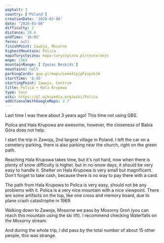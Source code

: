 ```yaml
---
asphalt: 3
country: ['Poland']
creationDate: '2020-03-08'
date: "2020-03-08"
difficulty: 2
distance: 20.6
endTime: '16:05'
ferns: null
finishPoint: Zawoja, Mosorne
highestMountain: Polica
mapaTurystyczna: mapa-turystyczna.pl/route/amjn
mnpm: 1369
mountainRange: ['Żywiec Beskids']
mountains: null
parkingCords: goo.gl/maps/Lemv41pjpFyvpzbJA
startTime: '8:45'
startingPoint: Zawoja, Centrum
title: Polica + Hala Krupowa
type: tour
wiki: https://pl.wikipedia.org/wiki/Polica
additionalWithGoogleMaps: 2.7
---
```


Last time I was there about 3 years ago! This time not using GBS.

Polica and Hala Krupowa are awesome, however, the closeness of Babia Góra does not help.

I start the trip in Zawoja, 2nd largest village in Poland. I left the car on a cemetery parking, there is also parking near the church, right on the green path.

Reaching Hala Krupowa takes time, but it's not hard, now when there is plenty of snow difficulty is higher, but in no-snow days, it should be very easy to handle it. Shelter on Hala Krupowa is very small but magnificent. Don't forget to take cash, because there is no way to pay there with a card.

The path from Hala Krupowa to Polica is very easy, should not be any problems with it. Polica is a very nice mountain with a nice viewpoint. There are some artifacts on the top, like one cross and memory board, due to plane crash catastrophe in 1969.

Walking down to Zawoja, Mosorne we pass by Mosorny Groń (you can reach this mountain using the ski lift).
I recommend checking Waterfalls on the Mosorny stream.

And during the whole trip, I did pass by the total number of about 15 other people, this was strange.
